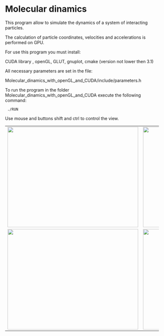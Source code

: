 # Molecular dinamics

This program allow to simulate the dynamics of a system of interacting particles.

The calculation of particle coordinates, velocities and accelerations is performed on GPU.

For use this program you must install:

CUDA library , openGL, GLUT, gnuplot, cmake (version not lower then 3.1) 

All necessary parameters are set in the file:
 
 Molecular_dinamics_with_openGL_and_CUDA/include/parameters.h
 
 
To run the program in the folder Molecular_dinamics_with_openGL_and_CUDA execute the following command:

                 
     ./RUN

Use mouse and buttons shift and ctrl to control the view.

<table>
  <tbody>
   <tr>
     <td>
       <a href="url"><img src="https://user-images.githubusercontent.com/48961982/55083764-17328400-50b5-11e9-9bea-129329df87bc.png" height="328" width="428" ></a>
     </td>
     <td>
         <a href="url"><img src="https://user-images.githubusercontent.com/48961982/55083763-17328400-50b5-11e9-8855-886322e4e2cb.png" height="328" width="428" ></a>
     </td>
    </tr>
    <tr>
      <td>
        <a href="url"><img src="https://user-images.githubusercontent.com/48961982/55083771-18fc4780-50b5-11e9-80e6-fc3614b33fc0.png" height="328" width="428" ></a>
      </td>
      <td>
         <a href="url"><img src="https://user-images.githubusercontent.com/48961982/55083772-18fc4780-50b5-11e9-8b35-c30fbe03fba3.png" height="328" width="428" ></a>
     </td>
    </tr>
  </tbody>
 </table>

